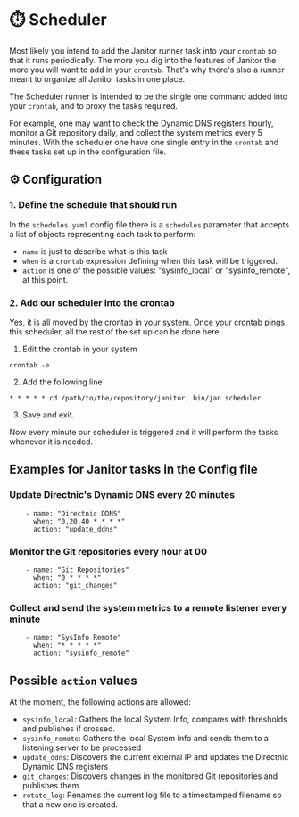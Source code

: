 # ⏱️ Scheduler

Most likely you intend to add the Janitor runner task into your `crontab` so that it runs periodically. The more you dig into the features of Janitor the more you will want to add in your `crontab`. That's why there's also a runner meant to organize all Janitor tasks in one place.

The Scheduler runner is intended to be the single one command added into your `crontab`, and to proxy the tasks required.

For example, one may want to check the Dynamic DNS registers hourly, monitor a Git repository daily, and collect the system metrics every 5 minutes. With the scheduler one have one single entry in the `crontab` and these tasks set up in the configuration file.

## ⚙️ Configuration

### 1. Define the schedule that should run
In the `schedules.yaml` config file there is a `schedules` parameter that accepts a list of objects representing each task to perform:
- `name` is just to describe what is this task
- `when` is a `crontab` expression defining when this task will be triggered.
- `action` is one of the possible values: "sysinfo_local" or "sysinfo_remote", at this point.

### 2. Add our scheduler into the crontab
Yes, it is all moved by the crontab in your system. Once your crontab pings this scheduler, all the rest of the set up can be done here.

1. Edit the crontab in your system
```
crontab -e
```

2. Add the following line
```
* * * * * cd /path/to/the/repository/janitor; bin/jan scheduler
```

3. Save and exit.

Now every minute our scheduler is triggered and it will perform the tasks whenever it is needed.

## Examples for Janitor tasks in the Config file

### Update Directnic's Dynamic DNS every 20 minutes

```
    - name: "Directnic DDNS"
      when: "0,20,40 * * * *"
      action: "update_ddns"
```

### Monitor the Git repositories every hour at 00

```
    - name: "Git Repositories"
      when: "0 * * * *"
      action: "git_changes"
```

### Collect and send the system metrics to a remote listener every minute

```
    - name: "SysInfo Remote"
      when: "* * * * *"
      action: "sysinfo_remote"
```

## Possible `action` values

At the moment, the following actions are allowed:
- `sysinfo_local`: Gathers the local System Info, compares with thresholds and publishes if crossed.
- `sysinfo_remote`: Gathers the local System Info and sends them to a listening server to be processed
- `update_ddns`: Discovers the current external IP and updates the Directnic Dynamic DNS registers
- `git_changes`: Discovers changes in the monitored Git repositories and publishes them
- `rotate_log`: Renames the current log file to a timestamped filename so that a new one is created.